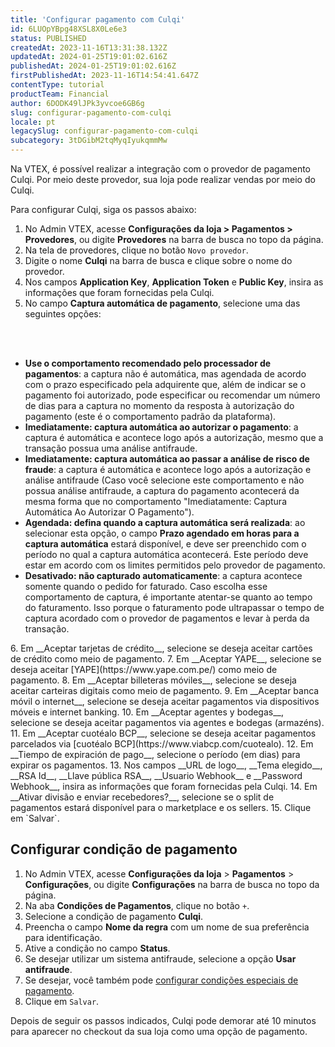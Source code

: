```yaml
---
title: 'Configurar pagamento com Culqi'
id: 6LUOpYBpg48XSL8X0Le6e3
status: PUBLISHED
createdAt: 2023-11-16T13:31:38.132Z
updatedAt: 2024-01-25T19:01:02.616Z
publishedAt: 2024-01-25T19:01:02.616Z
firstPublishedAt: 2023-11-16T14:54:41.647Z
contentType: tutorial
productTeam: Financial
author: 6DODK49lJPk3yvcoe6GB6g
slug: configurar-pagamento-com-culqi
locale: pt
legacySlug: configurar-pagamento-com-culqi
subcategory: 3tDGibM2tqMyqIyukqmmMw
---
```


Na VTEX, é possível realizar a integração com o provedor de pagamento Culqi. Por meio deste provedor, sua loja pode realizar vendas por meio do Culqi.

Para configurar Culqi, siga os passos abaixo:

1. No Admin VTEX, acesse __Configurações da loja > Pagamentos > Provedores__, ou digite __Provedores__ na barra de busca no topo da página.
2. Na tela de provedores, clique no botão `Novo provedor`.
3. Digite o nome __Culqi__ na barra de busca e clique sobre o nome do provedor.
4. Nos campos __Application Key__, __Application Token__ e __Public Key__, insira as informações que foram fornecidas pela Culqi.
5. No campo __Captura automática de pagamento__, selecione uma das seguintes opções:
<br>
<ul>
<br>
    	<li><b>Use o comportamento recomendado pelo processador de pagamentos</b>: a captura não é automática, mas agendada de acordo com o prazo especificado pela adquirente que, além de indicar se o pagamento foi autorizado, pode especificar ou recomendar um número de dias para a captura no momento da resposta à autorização do pagamento (este é o comportamento padrão da plataforma).</li>
    	<li><b>Imediatamente: captura automática ao autorizar o pagamento</b>: a captura é automática e acontece logo após a autorização, mesmo que a transação possua uma análise antifraude.</li>
   		<li><b>Imediatamente: captura automática ao passar a análise de risco de fraude</b>: a captura é automática e acontece logo após a autorização e análise antifraude (Caso você selecione este comportamento e não possua análise antifraude, a captura do pagamento acontecerá da mesma forma que no comportamento "Imediatamente: Captura Automática Ao Autorizar O Pagamento").</li>
   		<li><b>Agendada: defina quando a captura automática será realizada</b>: ao selecionar esta opção, o campo <b>Prazo agendado em horas para a captura automática</b> estará disponível, e deve ser preenchido com o período no qual a captura automática acontecerá. Este período deve estar em acordo com os limites permitidos pelo provedor de pagamento.</li>        
   		<li><b>Desativado: não capturado automaticamente</b>: a captura acontece somente quando o pedido for faturado. Caso escolha esse comportamento de captura, é importante atentar-se quanto ao tempo do faturamento. Isso porque o faturamento pode ultrapassar o tempo de captura acordado com o provedor de pagamentos e levar à perda da transação.</li>
</ul>
6. Em __Aceptar tarjetas de crédito__, selecione se deseja aceitar cartões de crédito como meio de pagamento.
7. Em __Aceptar YAPE__, selecione se deseja aceitar [YAPE](https://www.yape.com.pe/) como meio de pagamento.
8. Em __Aceptar billeteras móviles__, selecione se deseja aceitar carteiras digitais como meio de pagamento.
9. Em __Aceptar banca móvil o internet__, selecione se deseja aceitar pagamentos via dispositivos móveis e internet banking.
10. Em __Aceptar agentes y bodegas__, selecione se deseja aceitar pagamentos via agentes e bodegas (armazéns).
11. Em __Aceptar cuotéalo BCP__, selecione se deseja aceitar pagamentos parcelados via [cuotéalo BCP](https://www.viabcp.com/cuotealo).
12. Em __Tiempo de expiración de pago__, selecione o período (em dias) para expirar os pagamentos.
13. Nos campos __URL de logo__, __Tema elegido__, __RSA Id__, __Llave pública RSA__, __Usuario Webhook__ e __Password Webhook__, insira as informações que foram fornecidas pela Culqi.
14. Em __Ativar divisão e enviar recebedores?__, selecione se o split de pagamentos estará disponível para o marketplace e os sellers.
15. Clique em `Salvar`.

## Configurar condição de pagamento

1. No Admin VTEX, acesse __Configurações da loja__ > __Pagamentos__ > __Configurações__, ou digite __Configurações__ na barra de busca no topo da página.
2. Na aba __Condições de Pagamentos__, clique no botão `+`.
3. Selecione a condição de pagamento __Culqi__.
4. Preencha o campo __Nome da regra__ com um nome de sua preferência para identificação.
5. Ative a condição no campo __Status__.
6. Se desejar utilizar um sistema antifraude, selecione a opção __Usar antifraude__.
7. Se desejar, você também pode [configurar condições especiais de pagamento](https://help.vtex.com/pt/tutorial/condiciones-especiales--tutorials_456?&utm_source=autocomplete#).
8. Clique em `Salvar`.

Depois de seguir os passos indicados, Culqi pode demorar até 10 minutos para aparecer no checkout da sua loja como uma opção de pagamento. 
